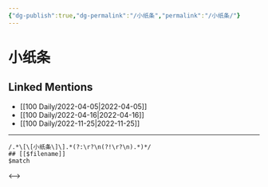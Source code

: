```yaml
---
{"dg-publish":true,"dg-permalink":"/小纸条","permalink":"/小纸条/"}
---
```



# 小纸条

## Linked Mentions
- [[100 Daily/2022-04-05\|2022-04-05]]
- [[100 Daily/2022-04-16\|2022-04-16]]
- [[100 Daily/2022-11-25\|2022-11-25]]

---
```expander
/.*\[\[小纸条\]\].*(?:\r?\n(?!\r?\n).*)*/
## [[$filename]]
$match
```

<-->
